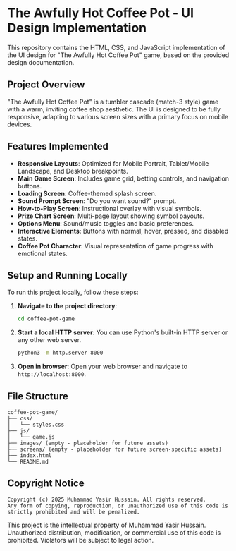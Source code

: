 # The Awfully Hot Coffee Pot - UI Design Implementation

This repository contains the HTML, CSS, and JavaScript implementation of the UI design for "The Awfully Hot Coffee Pot" game, based on the provided design documentation.

## Project Overview

"The Awfully Hot Coffee Pot" is a tumbler cascade (match-3 style) game with a warm, inviting coffee shop aesthetic. The UI is designed to be fully responsive, adapting to various screen sizes with a primary focus on mobile devices.

## Features Implemented

- **Responsive Layouts**: Optimized for Mobile Portrait, Tablet/Mobile Landscape, and Desktop breakpoints.
- **Main Game Screen**: Includes game grid, betting controls, and navigation buttons.
- **Loading Screen**: Coffee-themed splash screen.
- **Sound Prompt Screen**: "Do you want sound?" prompt.
- **How-to-Play Screen**: Instructional overlay with visual symbols.
- **Prize Chart Screen**: Multi-page layout showing symbol payouts.
- **Options Menu**: Sound/music toggles and basic preferences.
- **Interactive Elements**: Buttons with normal, hover, pressed, and disabled states.
- **Coffee Pot Character**: Visual representation of game progress with emotional states.

## Setup and Running Locally

To run this project locally, follow these steps:

1.  **Navigate to the project directory**:
    ```bash
    cd coffee-pot-game
    ```

2.  **Start a local HTTP server**: You can use Python's built-in HTTP server or any other web server.
    ```bash
    python3 -m http.server 8000
    ```

3.  **Open in browser**: Open your web browser and navigate to `http://localhost:8000`.

## File Structure

```
coffee-pot-game/
├── css/
│   └── styles.css
├── js/
│   └── game.js
├── images/ (empty - placeholder for future assets)
├── screens/ (empty - placeholder for future screen-specific assets)
├── index.html
└── README.md
```

## Copyright Notice

```
Copyright (c) 2025 Muhammad Yasir Hussain. All rights reserved.
Any form of copying, reproduction, or unauthorized use of this code is strictly prohibited and will be penalized.
```

This project is the intellectual property of Muhammad Yasir Hussain. Unauthorized distribution, modification, or commercial use of this code is prohibited. Violators will be subject to legal action.

